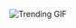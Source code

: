 
<!-- GIF_SECTION -->
![Trending GIF](https://media2.giphy.com/media/v1.Y2lkPThiYjIxNzcyNG01aGRnMXhwNThlMzlxNTFkcm0yaWlkcWc0aHFmMnBuYjB5ZHVvNSZlcD12MV9naWZzX3NlYXJjaCZjdD1n/YFkpsHWCsNUUo/giphy.gif)
<!-- END_GIF_SECTION -->
